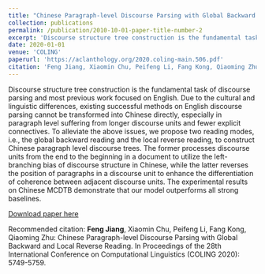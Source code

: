 ```yaml
---
title: "Chinese Paragraph-level Discourse Parsing with Global Backward and Local Reverse Reading"
collection: publications
permalink: /publication/2010-10-01-paper-title-number-2
excerpt: 'Discourse structure tree construction is the fundamental task of discourse parsing and most previous work focused on English. Due to the cultural and linguistic differences, existing successful methods on English discourse parsing cannot be transformed into Chinese directly, especially in paragraph level suffering from longer discourse units and fewer explicit connectives. To alleviate the above issues, we propose two reading modes, i.e., the global backward reading and the local reverse reading, to construct Chinese paragraph level discourse trees. The former processes discourse units from the end to the beginning in a document to utilize the left-branching bias of discourse structure in Chinese, while the latter reverses the position of paragraphs in a discourse unit to enhance the differentiation of coherence between adjacent discourse units. The experimental results on Chinese MCDTB demonstrate that our model outperforms all strong baselines.'
date: 2020-01-01
venue: 'COLING'
paperurl: 'https://aclanthology.org/2020.coling-main.506.pdf'
citation: 'Feng Jiang, Xiaomin Chu, Peifeng Li, Fang Kong, Qiaoming Zhu: Chinese Paragraph-level Discourse Parsing with Global Backward and Local Reverse Reading. In Proceedings of the 28th International Conference on Computational Linguistics (COLING 2020): 5749-5759.'
---
```

Discourse structure tree construction is the fundamental task of discourse parsing and most previous work focused on English. Due to the cultural and linguistic differences, existing successful methods on English discourse parsing cannot be transformed into Chinese directly, especially in paragraph level suffering from longer discourse units and fewer explicit connectives. To alleviate the above issues, we propose two reading modes, i.e., the global backward reading and the local reverse reading, to construct Chinese paragraph level discourse trees. The former processes discourse units from the end to the beginning in a document to utilize the left-branching bias of discourse structure in Chinese, while the latter reverses the position of paragraphs in a discourse unit to enhance the differentiation of coherence between adjacent discourse units. The experimental results on Chinese MCDTB demonstrate that our model outperforms all strong baselines.

[Download paper here](http://academicpages.github.io/files/paper2.pdf)

Recommended citation: **Feng Jiang**, Xiaomin Chu, Peifeng Li, Fang Kong, Qiaoming Zhu: Chinese Paragraph-level Discourse Parsing with Global Backward and Local Reverse Reading. In Proceedings of the 28th International Conference on Computational Linguistics (COLING 2020): 5749-5759.
